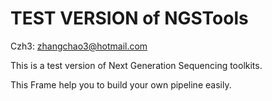# TEST VERSION of NGSTools
Czh3: <zhangchao3@hotmail.com>

This is a test version of Next Generation Sequencing toolkits.

This Frame help you to build your own pipeline easily.


